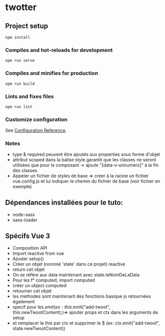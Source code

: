 # twotter

## Project setup
```
npm install
```

### Compiles and hot-reloads for development
```
npm run serve
```

### Compiles and minifies for production
```
npm run build
```

### Lints and fixes files
```
npm run lint
```

### Customize configuration
See [Configuration Reference](https://cli.vuejs.org/config/).

### Notes
- type & required peuvent être ajoutés aux properties sous forme d'objet
- attribut scoped dans la balise style garantit que les classes ne seront utilisées que pour le composant
-> ajoute "[data-v-unnumero]" à la fin des classes
- Appeler un fichier de styles de base => creer à la racine un fichier vue.config.js et lui indiquer le chemin du fichier de base (voir fichier en exemple)

## Dépendances installées pour le tuto:
- node-sass
- sass-loader

## Spécifs Vue 3
- Composition API
- Import reactive from vue
- Ajouter setup()
- Créer un objet (nommé 'state' dans ce projet) reactive
- return cet objet
- On se réfère aux data maintenant avec state.leNomDeLaData
- Pour les f° computed, import computed
- créer un object computed
- retourner cet objet
- les methodes sont maintenant des fonctions basique js retournées également
- specif pour les $emit (ex:this.$emit("add-twoot", this.newTwootContent);)=> ajouter props et ctx dans les arguments de setup
- et remplacer le this par ctx et supprimer le $ (ex: ctx.emit("add-twoot", state.newTwootContent))
